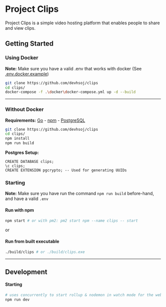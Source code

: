 # Project Clips

Project Clips is a simple video hosting platform that enables people to share and view clips.

## Getting Started

### Using Docker

**Note:** Make sure you have a valid .env that works with docker (See [.env.docker.example](https://github.com/devhsoj/clips/blob/master/.env.docker.example))
```bash
git clone https://github.com/devhsoj/clips
cd clips/
docker-compose -f .\docker\docker-compose.yml up -d --build
```

---

### Without Docker

**Requirements:** [Go](https://go.dev/dl/) - [npm](https://nodejs.org/en/download/) - [PostgreSQL](https://www.postgresql.org/download/)

```bash
git clone https://github.com/devhsoj/clips
cd clips/
npm install
npm run build
```

**Postgres Setup:**
```postgresql
CREATE DATABASE clips;
\c clips;
CREATE EXTENSION pgcrypto; -- Used for generating UUIDs
```

### Starting

**Note:** Make sure you have run the command `npm run build` before-hand, and have a valid `.env`

#### Run with npm
```bash
npm start # or with pm2: pm2 start npm --name clips -- start
```
or

#### Run from built executable
```bash
./build/clips # or ./build/clips.exe
```
---
## Development

#### Starting
```bash
# uses concurrently to start rollup & nodemon in watch mode for the web/app/ & internal/ directories
npm run dev 
```